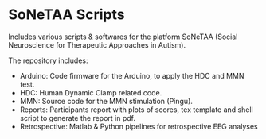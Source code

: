 # SoNeTAA Scripts
Includes various scripts & softwares for the platform SoNeTAA (Social Neuroscience for Therapeutic Approaches in Autism).

The repository includes:
- Arduino: Code firmware for the Arduino, to apply the HDC and MMN test.
- HDC: Human Dynamic Clamp related code.
- MMN: Source code for the MMN stimulation (Pingu).
- Reports: Participants report with plots of scores, tex template and shell script to generate the report in pdf.
- Retrospective: Matlab & Python pipelines for retrospective EEG analyses
